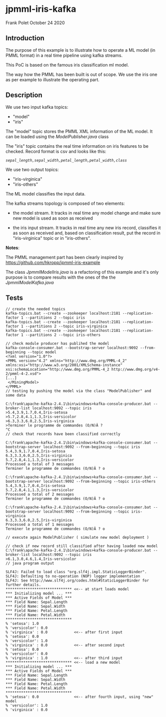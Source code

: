 # jpmml-iris-kafka #

Frank Polet
October 24 2020

## Introduction ##

The purpose of this example is to illustrate how to operate a ML model (in PMML format) in a real time pipeline using kafka streams.

This PoC is based on the famous iris classification ml model.

The way how the PMML has been built is out of scope. We use the iris one as per example to illustrate the operating part.

## Description ##
We use two input kafka topics:

- "model"
- "iris"

The "model" topic stores the PMML XML information of the ML model. It can be loaded using the *ModelPublisher.java* class

The "iris" topic contains the real time information on iris features to be checked. Record format is csv and looks like this:

*`sepal_length,sepal_width,petal_length,petal_width,class`*

We use two output topics:

- "iris-virginica"
- "iris-others"

The ML model classifies the input data.

The kafka streams topology is composed of two elements: 

- the model stream. It tracks in real time any model change and make sure new model is used as soon as received

- the iris input stream. It tracks in real time any new iris record, classifies it as soon as received and, based on classification result, put the record in "iris-virginica" topic or in "iris-others".

**Notes**: 

The PMML management part has been clearly inspired by https://github.com/hkropp/jpmml-iris-example 

The class *JpmmlModelIris.java* is a refactoring of this example and it's only purpose is to compare results with the ones of the the *JpmmlModelKafka.java*


## Tests  ##

    // create the needed topics
    kafka-topics.bat --create --zookeeper localhost:2181 --replication-factor 1 --partitions 2 --topic iris
    kafka-topics.bat --create --zookeeper localhost:2181 --replication-factor 1 --partitions 2 --topic iris-virginica
    kafka-topics.bat --create --zookeeper localhost:2181 --replication-factor 1 --partitions 2 --topic iris-others
    
    // check module producer has publihed the model
    kafka-console-consumer.bat --bootstrap-server localhost:9092 --from-beginning --topic model
    <?xml version="1.0"?>
    <PMML version="4.2" xmlns="http://www.dmg.org/PMML-4_2" xmlns:xsi="http://www.w3.org/2001/XMLSchema-instance" xsi:schemaLocation="http://www.dmg.org/PMML-4_2 http://www.dmg.org/v4-2/pmml-4-2.xsd">
    [...]
     </MiningModel>
    </PMML>
    // testing by pushing the model via the class "ModelPublisher" and some data
    
    C:\frank\apache-kafka-2.4.1\bin\windows>kafka-console-producer.bat --broker-list localhost:9092 --topic iris
    >5.4,3.9,1.7,0.4,Iris-setosa
    >5.7,2.8,4.1,1.3,Iris-versicolor
    >6.3,3.3,6.0,2.5,Iris-virginica
    >Terminer le programme de commandes (O/N)Â ?
    ^C
    // check that records have been classified correctly
    
    C:\frank\apache-kafka-2.4.1\bin\windows>kafka-console-consumer.bat --bootstrap-server localhost:9092 --from-beginning --topic iris
    5.4,3.9,1.7,0.4,Iris-setosa
    6.3,3.3,6.0,2.5,Iris-virginica
    5.7,2.8,4.1,1.3,Iris-versicolor
    Processed a total of 3 messages
    Terminer le programme de commandes (O/N)Â ? o
    
    C:\frank\apache-kafka-2.4.1\bin\windows>kafka-console-consumer.bat --bootstrap-server localhost:9092 --from-beginning --topic iris-others
    5.4,3.9,1.7,0.4,Iris-setosa
    5.7,2.8,4.1,1.3,Iris-versicolor
    Processed a total of 2 messages
    Terminer le programme de commandes (O/N)Â ? o
    
    C:\frank\apache-kafka-2.4.1\bin\windows>kafka-console-consumer.bat --bootstrap-server localhost:9092 --from-beginning --topic iris-virginica
    6.3,3.3,6.0,2.5,Iris-virginica
    Processed a total of 1 messages
    Terminer le programme de commandes (O/N)Â ? o
    
    // execute again ModelPublisher ( simulate new model deployment )
    
    // check if new record still classified after having loaded new model
    C:\frank\apache-kafka-2.4.1\bin\windows>kafka-console-producer.bat --broker-list localhost:9092 --topic iris
    >6.1,3.0,4.6,1.4,Iris-versicolor
    // java program output
    
    SLF4J: Failed to load class "org.slf4j.impl.StaticLoggerBinder".
    SLF4J: Defaulting to no-operation (NOP) logger implementation
    SLF4J: See http://www.slf4j.org/codes.html#StaticLoggerBinder for further details.
    ****************************** <<-- at start loads model
    *** Initializing model ... ***
    *** Active Fields of Model ***
    *** Field Name: Sepal.Length
    *** Field Name: Sepal.Width
    *** Field Name: Petal.Length
    *** Field Name: Petal.Width
    ******************************
    % 'setosa': 1.0
    % 'versicolor': 0.0
    % 'virginica' : 0.0            <<-- after first input
    % 'setosa': 0.0
    % 'versicolor': 1.0
    % 'virginica' : 0.0            <<-- after second input
    % 'setosa': 0.0
    % 'versicolor': 0.0
    % 'virginica' : 1.0            <<-- after third input
    ****************************** <<-- load a new model
    *** Initializing model ... ***
    *** Active Fields of Model ***
    *** Field Name: Sepal.Length
    *** Field Name: Sepal.Width
    *** Field Name: Petal.Length
    *** Field Name: Petal.Width
    ******************************
    % 'setosa': 0.0                <<-- after fourth input, using "new" model
    % 'versicolor': 1.0
    % 'virginica' : 0.0
    
    



  